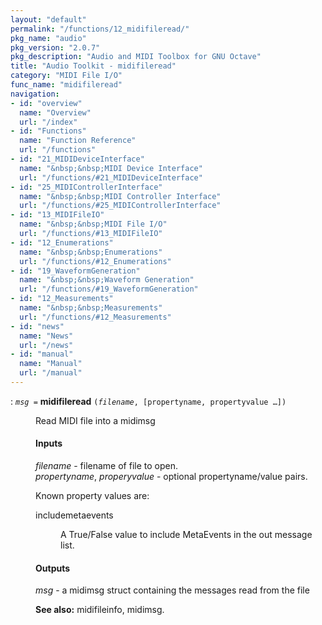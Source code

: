 ```yaml
---
layout: "default"
permalink: "/functions/12_midifileread/"
pkg_name: "audio"
pkg_version: "2.0.7"
pkg_description: "Audio and MIDI Toolbox for GNU Octave"
title: "Audio Toolkit - midifileread"
category: "MIDI File I/O"
func_name: "midifileread"
navigation:
- id: "overview"
  name: "Overview"
  url: "/index"
- id: "Functions"
  name: "Function Reference"
  url: "/functions"
- id: "21_MIDIDeviceInterface"
  name: "&nbsp;&nbsp;MIDI Device Interface"
  url: "/functions/#21_MIDIDeviceInterface"
- id: "25_MIDIControllerInterface"
  name: "&nbsp;&nbsp;MIDI Controller Interface"
  url: "/functions/#25_MIDIControllerInterface"
- id: "13_MIDIFileIO"
  name: "&nbsp;&nbsp;MIDI File I/O"
  url: "/functions/#13_MIDIFileIO"
- id: "12_Enumerations"
  name: "&nbsp;&nbsp;Enumerations"
  url: "/functions/#12_Enumerations"
- id: "19_WaveformGeneration"
  name: "&nbsp;&nbsp;Waveform Generation"
  url: "/functions/#19_WaveformGeneration"
- id: "12_Measurements"
  name: "&nbsp;&nbsp;Measurements"
  url: "/functions/#12_Measurements"
- id: "news"
  name: "News"
  url: "/news"
- id: "manual"
  name: "Manual"
  url: "/manual"
---
```

<dl class="first-deftypefn">
<dt class="deftypefn" id="index-midifileread"><span class="category-def">: </span><span><code class="def-type"><var class="var">msg</var> =</code> <strong class="def-name">midifileread</strong> <code class="def-code-arguments">(<var class="var">filename</var>, [propertyname, propertyvalue &hellip;])</code><a class="copiable-link" href='#index-midifileread'></a></span></dt>
<dd><p>Read MIDI file into a midimsg
</p>
<h4 class="subsubheading" id="Inputs">Inputs</h4>
<p><var class="var">filename</var> - filename of file to open.<br>
 <var class="var">propertyname</var>, <var class="var">properyvalue</var> - optional propertyname/value pairs.<br>
</p>
<p>Known property values are:
 </p><dl class="table">
<dt>includemetaevents</dt>
<dd><p>A True/False value to include MetaEvents in the out message list.
 </p></dd>
</dl>

<h4 class="subsubheading" id="Outputs">Outputs</h4>
<p><var class="var">msg</var> - a midimsg struct containing the messages read from the file<br>
 </p>
<p><strong class="strong">See also:</strong> midifileinfo, midimsg.
 </p></dd></dl>